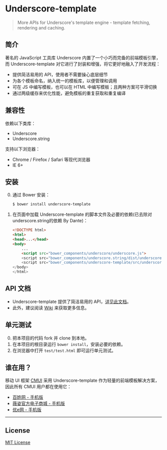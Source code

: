 # Underscore-template

> More APIs for Underscore's template engine - template fetching, rendering and caching.

## 简介

著名的 JavaScript 工具库 Underscore 内置了一个小巧而完备的前端模板引擎，而 Underscore-template 对它进行了封装和增强，将它更好地融入了开发流程：

* 提供简洁易用的 API，使用者不需要操心底层细节
* 为各个模板命名，纳入统一的模板库，以便管理和调用
* 可在 JS 中编写模板，也可以在 HTML 中编写模板；且两种方案可平滑切换
* 通过两级缓存来优化性能，避免模板的重复获取和重复编译

## 兼容性

依赖以下类库：

* Underscore
* Underscore.string

支持以下浏览器：

* Chrome / Firefox / Safari 等现代浏览器
* IE 6+

## 安装

0. 通过 Bower 安装：
	```sh
	$ bower install underscore-template
	```

0. 在页面中加载 Underscore-template 的脚本文件及必要的依赖(已去除对underscore.string的依赖 By Dante)：
	```html
	<!DOCTYPE html>
	<html>
	<head>...</head>
	<body>
		...
		<script src="bower_components/underscore/underscore.js">
		<script src="bower_components/underscore.string/dist/underscore.string.min.js">
		<script src="bower_components/underscore-template/src/underscore-template.js">
	</body>
	</html>
	```

## API 文档

* Underscore-template 提供了简洁易用的 API，[详见此文档](https://github.com/cssmagic/underscore-template/issues/5)。
* 此外，建议阅读 [Wiki](https://github.com/cssmagic/underscore-template/wiki) 来获取更多信息。

## 单元测试

0. 把本项目的代码 fork 并 clone 到本地。
0. 在本项目的根目录运行 `bower install`，安装必要的依赖。
0. 在浏览器中打开 `test/test.html` 即可运行单元测试。

## 谁在用？

移动 UI 框架 [CMUI](https://github.com/CMUI/CMUI) 采用 Underscore-template 作为轻量的前端模板解决方案，因此所有 CMUI 用户都在使用它：

* [百姓网 - 手机版](http://m.baixing.com/)
* [薇姿官方电子商城 - 手机版](http://m.vichy.com.cn/)
* [优e网 - 手机版](http://m.uemall.com/)

***

## License

[MIT License](http://www.opensource.org/licenses/mit-license.php)
